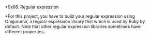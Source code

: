 *0x06. Regular expression

*For this project, you have to build your regular expression using Oniguruma, a regular expression library that which is used by Ruby by default. Note that other regular expression libraries sometimes have different properties.
